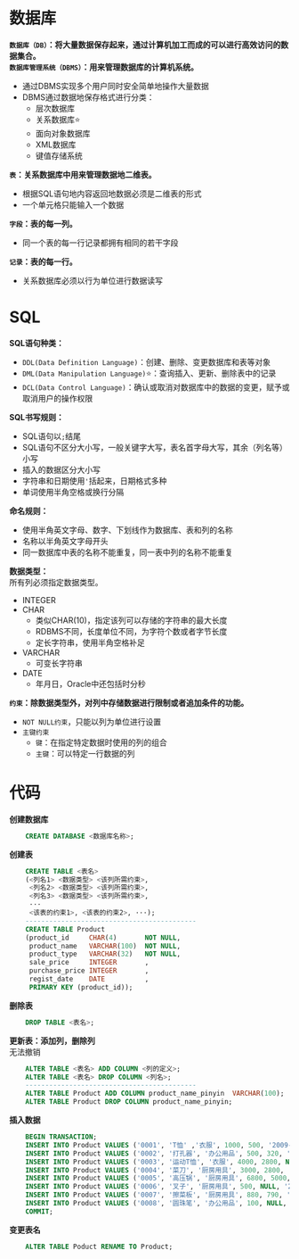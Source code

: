 # 数据库

**`数据库（DB）`：将大量数据保存起来，通过计算机加工而成的可以进行高效访问的数据集合。**  
**`数据库管理系统（DBMS）`：用来管理数据库的计算机系统。**
* 通过DBMS实现多个用户同时安全简单地操作大量数据
* DBMS通过数据地保存格式进行分类：
	* 层次数据库
	* 关系数据库:star:
	* 面向对象数据库
	* XML数据库
	* 键值存储系统

**`表`：关系数据库中用来管理数据地二维表。**     
* 根据SQL语句地内容返回地数据必须是二维表的形式
* 一个单元格只能输入一个数据
 
**`字段`：表的每一列。**      
* 同一个表的每一行记录都拥有相同的若干字段  

**`记录`：表的每一行。**      
* 关系数据库必须以行为单位进行数据读写

# SQL

**SQL语句种类：**
* `DDL(Data Definition Language)`：创建、删除、变更数据库和表等对象  
* `DML(Data Manipulation Language)`:star:：查询插入、更新、删除表中的记录  
* `DCL(Data Control Language)`：确认或取消对数据库中的数据的变更，赋予或取消用户的操作权限 

**SQL书写规则：**
* SQL语句以`;`结尾
* SQL语句不区分大小写，一般关键字大写，表名首字母大写，其余（列名等）小写
* 插入的数据区分大小写
* 字符串和日期使用`'`括起来，日期格式多种
* 单词使用半角空格或换行分隔

**命名规则：**
* 使用半角英文字母、数字、下划线作为数据库、表和列的名称
* 名称以半角英文字母开头
* 同一数据库中表的名称不能重复，同一表中列的名称不能重复

**数据类型：**  
所有列必须指定数据类型。
* INTEGER
* CHAR
	* 类似CHAR(10)，指定该列可以存储的字符串的最大长度
	* RDBMS不同，长度单位不同，为字符个数或者字节长度
	* 定长字符串，使用半角空格补足
* VARCHAR
	* 可变长字符串
* DATE
	* 年月日，Oracle中还包括时分秒

**`约束`：除数据类型外，对列中存储数据进行限制或者追加条件的功能。**
* `NOT NULL约束`，只能以列为单位进行设置
* `主键约束`
	* `键`：在指定特定数据时使用的列的组合
	* `主键`：可以特定一行数据的列

# 代码

**创建数据库**
```sql
	CREATE DATABASE <数据库名称>;
```
**创建表**
```sql
	CREATE TABLE <表名>
	(<列名1> <数据类型> <该列所需约束>,
	 <列名2> <数据类型> <该列所需约束>,
	 <列名3> <数据类型> <该列所需约束>,
	 ···
	 <该表的约束1>, <该表的约束2>, ···);
	-------------------------------------------
	CREATE TABLE Product
	(product_id     CHAR(4)       NOT NULL,
	 product_name   VARCHAR(100)  NOT NULL,
	 product_type   VARCHAR(32)   NOT NULL,
	 sale_price     INTEGER       ,
	 purchase_price INTEGER       ,
	 regist_date    DATE          ,
	 PRIMARY KEY (product_id));
```
**删除表**
```sql
	DROP TABLE <表名>;
```

**更新表：添加列，删除列**  
无法撤销
```sql
	ALTER TABLE <表名> ADD COLUMN <列的定义>;	
	ALTER TABLE <表名> DROP COLUMN <列名>;
	-------------------------------------------
	ALTER TABLE Product ADD COLUMN product_name_pinyin  VARCHAR(100);
	ALTER TABLE Product DROP COLUMN product_name_pinyin;
```	
**插入数据**
```sql
	BEGIN TRANSACTION;
	INSERT INTO Product VALUES ('0001', 'T恤' ,'衣服', 1000, 500, '2009-09-20');
	INSERT INTO Product VALUES ('0002', '打孔器', '办公用品', 500, 320, '2009-09-11');
	INSERT INTO Product VALUES ('0003', '运动T恤', '衣服', 4000, 2800, NULL);
	INSERT INTO Product VALUES ('0004', '菜刀', '厨房用具', 3000, 2800, '2009-09-20');
	INSERT INTO Product VALUES ('0005', '高压锅', '厨房用具', 6800, 5000, '2009-01-15');
	INSERT INTO Product VALUES ('0006', '叉子', '厨房用具', 500, NULL, '2009-09-20');
	INSERT INTO Product VALUES ('0007', '擦菜板', '厨房用具', 880, 790, '2008-04-28');
	INSERT INTO Product VALUES ('0008', '圆珠笔', '办公用品', 100, NULL, '2009-11-11');
	COMMIT;
```	
**变更表名**	
```sql	
	ALTER TABLE Poduct RENAME TO Product;
```
